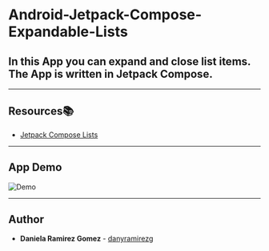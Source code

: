 # Android-Jetpack-Compose-Expandable-Lists

## In this App you can expand and close list items. The App is written in Jetpack Compose.
---

## Resources:books:

* [Jetpack Compose Lists](https://www.youtube.com/watch?v=nNaE2uJQIpo&list=PLNdFk2_brsRclwvl8ruCo_q36jVbXcCCx&index=5) 
---
## App Demo

![Demo](record-expanded-list.gif)

---

## Author
* **Daniela Ramirez Gomez** - [danyramirezg](https://github.com/danyramirezg)

